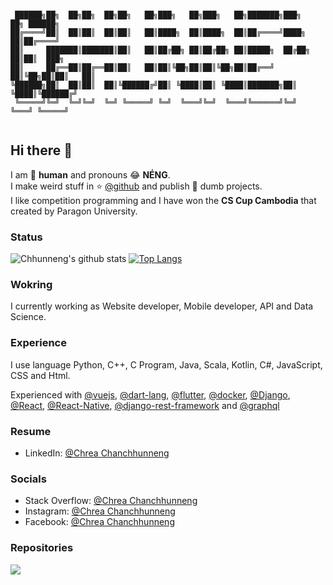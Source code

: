 ```

 ██████╗██╗  ██╗██╗  ██╗██╗   ██╗███╗   ██╗███╗   ██╗███████╗███╗   ██╗ ██████╗ 
██╔════╝██║  ██║██║  ██║██║   ██║████╗  ██║████╗  ██║██╔════╝████╗  ██║██╔════╝ 
██║     ███████║███████║██║   ██║██╔██╗ ██║██╔██╗ ██║█████╗  ██╔██╗ ██║██║  ███╗
██║     ██╔══██║██╔══██║██║   ██║██║╚██╗██║██║╚██╗██║██╔══╝  ██║╚██╗██║██║   ██║
╚██████╗██║  ██║██║  ██║╚██████╔╝██║ ╚████║██║ ╚████║███████╗██║ ╚████║╚██████╔╝
 ╚═════╝╚═╝  ╚═╝╚═╝  ╚═╝ ╚═════╝ ╚═╝  ╚═══╝╚═╝  ╚═══╝╚══════╝╚═╝  ╚═══╝ ╚═════╝ 
                                                                                
```
## Hi there 👋

I am 🤖 **human** and pronouns 😂 **NÉNG**.  
I make weird stuff in ⭐️ [@github](https://github.com/Chhunneng) and publish 🤪 dumb projects.  
I like competition programming and I have won the **CS Cup Cambodia** that created by Paragon University.
### Status 
![Chhunneng's github stats](https://github-readme-stats.vercel.app/api?username=Chhunneng&show_icons=true&theme=radical)
[![Top Langs](https://github-readme-stats.vercel.app/api/top-langs/?username=Chhunneng&layout=compact&theme=tokyonight)](https://github-readme-stats.vercel.app/api/top-langs/?username=Chhunneng&layout=compact&theme=tokyonight)
### Wokring
I currently working as Website developer, Mobile developer, API and Data Science.

### Experience
I use language Python, C++, C Program, Java, Scala, Kotlin, C#, JavaScript, CSS and Html.

Experienced with [@vuejs](http://github.com/vuejs), [@dart-lang](http://github.com/dart-lang), [@flutter](http://github.com/flutter), [@docker](http://github.com/docker), [@Django](https://github.com/django), [@React](https://github.com/facebook/react), [@React-Native](https://github.com/facebook/react-native), [@django-rest-framework](https://github.com/encode/django-rest-framework) and [@graphql](https://github.com/topics/graphql)

### Resume
- LinkedIn: [@Chrea Chanchhunneng][linkedin-url]

### Socials
- Stack Overflow: [@Chrea Chanchhunneng][stackoverflow-url]
- Instagram: [@Chrea Chanchhunneng][instagram-url]
- Facebook: [@Chrea Chanchhunneng][facebook-url]
### Repositories
<a href="https://github.com/Chhunneng/competitive-companion">
 <img align="left" src="https://github-readme-stats.vercel.app/api/pin/?username=Chhunneng&repo=competitive-companion&theme=radical" />
</a>

<!-- Links -->
[stackoverflow-url]: https://stackoverflow.com/users/11146261/chanchhunneng-chrea
[instagram-url]: https://www.instagram.com/chhunneng.heart
[linkedin-url]: https://www.linkedin.com/in/chrea-chanchhunneng-11a833168/
[facebook-url]: https://www.fb.com/chhunneng.nicky
